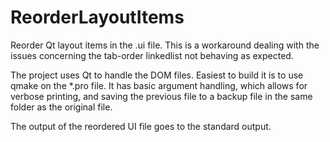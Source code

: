 # ReorderLayoutItems
Reorder Qt layout items in the .ui file. This is a workaround dealing with the issues concerning the tab-order linkedlist not behaving as expected.

The project uses Qt to handle the DOM files. Easiest to build it is to use qmake on the *.pro file.
It has basic argument handling, which allows for verbose printing, and saving the previous file to a backup file in the same folder as the original file.

The output of the reordered UI file goes to the standard output.
